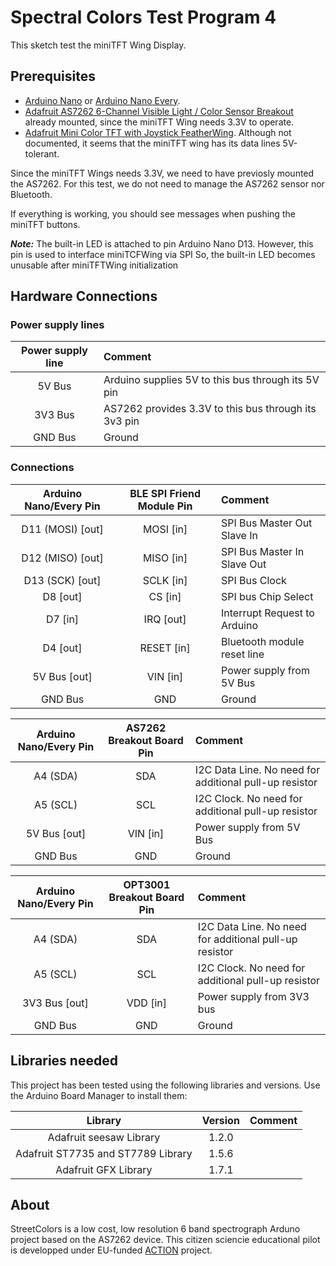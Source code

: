 # Spectral Colors Test Program 4

This sketch test the miniTFT Wing Display. 

## Prerequisites

* [Arduino Nano](https://store.arduino.cc/arduino-nano) or [Arduino Nano Every](https://store.arduino.cc/nano-every).
* [Adafruit AS7262 6-Channel Visible Light / Color Sensor Breakout](https://www.adafruit.com/product/3779) already mounted, since the miniTFT Wing needs 3.3V to operate. 
* [Adafruit Mini Color TFT with Joystick FeatherWing](https://www.adafruit.com/product/3321). Although not documented, it seems that the miniTFT wing has its data lines 5V-tolerant.

Since the miniTFT Wings needs 3.3V, we need to have previosly mounted the AS7262. For this test, we do not need to manage the AS7262 sensor nor Bluetooth.

If everything is working, you should see messages when pushing the miniTFT buttons.

***Note:*** The built-in LED is attached to pin Arduino Nano D13. 
However, this pin is used to interface miniTCFWing via SPI
So, the built-in LED becomes unusable after miniTFTWing initialization

## Hardware Connections

### Power supply lines


| Power supply line       | Comment                                              |
|:-----------------------:|:-----------------------------------------------------|
| 5V Bus                  | Arduino supplies 5V to this bus through its 5V pin   |
| 3V3 Bus                 | AS7262 provides 3.3V to this bus through its 3v3 pin |                             
| GND Bus                 | Ground                                               |


### Connections

| Arduino Nano/Every Pin |  BLE SPI Friend Module Pin | Comment                      |
|:----------------------:|:--------------------------:|:-----------------------------|
| D11 (MOSI) [out]       | MOSI [in]                  | SPI Bus Master Out Slave In  |
| D12 (MISO) [out]       | MISO [in]                  | SPI Bus Master In Slave Out  |
| D13 (SCK)  [out]       | SCLK [in]                  | SPI Bus Clock                |
| D8         [out]       | CS   [in]                  | SPI bus Chip Select          |
| D7         [in]        | IRQ  [out]                 | Interrupt Request to Arduino |
| D4         [out]       | RESET [in]                 | Bluetooth module reset line  |
| 5V Bus     [out]       | VIN   [in]                 | Power supply from 5V Bus     |
| GND Bus                | GND                        | Ground                       |


| Arduino Nano/Every Pin | AS7262 Breakout Board Pin  | Comment                                                 |
|:----------------------:|:--------------------------:|:--------------------------------------------------------|
| A4 (SDA)               | SDA                        | I2C Data Line. No need for additional pull-up resistor  |
| A5 (SCL)               | SCL                        | I2C Clock.  No need for additional pull-up resistor     |
| 5V Bus   [out]         | VIN [in]                   | Power supply from 5V Bus                                |
| GND Bus                | GND                        | Ground                                                  |


| Arduino Nano/Every Pin | OPT3001 Breakout Board Pin | Comment                                                 |
|:----------------------:|:--------------------------:|:--------------------------------------------------------|
| A4 (SDA)               | SDA                        | I2C Data Line. No need for additional pull-up resistor  |
| A5 (SCL)               | SCL                        | I2C Clock.  No need for additional pull-up resistor     |
| 3V3 Bus  [out]         | VDD [in]                   | Power supply from 3V3 bus                               |
| GND Bus                | GND                        | Ground                                                  |

## Libraries needed

This project has been tested using the following libraries and versions. 
Use the Arduino Board Manager to install them:

| Library                            | Version | Comment                   |
|:----------------------------------:|:-------:|:--------------------------|
| Adafruit seesaw Library            |  1.2.0  |                           |
| Adafruit ST7735 and ST7789 Library |  1.5.6  |                           |
| Adafruit GFX Library               |  1.7.1  |                           |


## About

StreetColors is a low cost, low resolution 6 band spectrograph Arduno project based on the AS7262 device.
This citizen sciencie educational pilot is developped under EU-funded [ACTION](https://actionproject.eu/) project.

